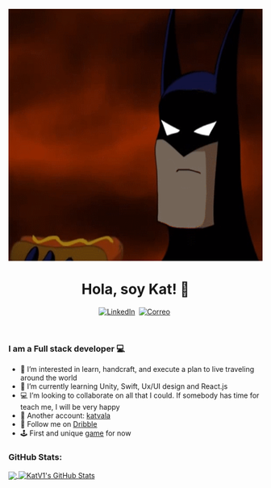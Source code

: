 <p align="center">
    <img align="center" alt="visitors" src="https://raw.githubusercontent.com/katv1/katv1/master/batman-hotdog.gif" width=2500  height= 500/>
</p>

<p>
  <h1 align="center"><b>Hola, soy Kat! 🦇</b></h1>
</p>
<!-- <p align="center">
    <img align="center" alt="visitors" src="https://gpvc.arturio.dev/katvaldev" />
</p> -->

<p align="center">
<a href="https://www.linkedin.com/in/katvalcarcel/"><img src="https://cdn-icons-png.flaticon.com/512/174/174857.png" height=50 alt="LinkedIn" /></a>&nbsp;
<a href="mailto:3bvrvhfxz@mozmail.com?subject=Hi%20Kat"><img src="https://upload.wikimedia.org/wikipedia/commons/e/ec/Circle-icons-mail.svg" alt="Correo" height=50/></a>&nbsp;
</p>
</br>

### I am a Full stack developer 💻

- 👀 I’m interested in learn, handcraft, and execute a plan to live traveling around the world
- 🌱 I’m currently learning Unity, Swift, Ux/UI design and React.js
- 💻 I’m looking to collaborate on all that I could. If somebody has time for teach me, I will be very happy
- 🐙 Another account: [katvala](https://github.com/katvala)
- 🏀 Follow me on [Dribble](https://dribbble.com/katvala)
- 🕹 First and unique [game](https://katvala.itch.io/serial-hunter) for now 


### GitHub Stats:

<a href="https://github.com/katvaldev/katvaldev">
  <img align="center" src="https://github-readme-stats.vercel.app/api/top-langs/?username=katvaldev&hide=html,css,objective-c&title_color=ffffff&text_color=c9cacc&icon_color=2bbc8a&bg_color=1d1f21" />
</a>
<a href="https://github.com/katvaldev/katvaldev">
  <img align="center" src="https://github-readme-stats.vercel.app/api?username=katvaldev&show_icons=true&line_height=27&count_private=true&title_color=ffffff&text_color=c9cacc&icon_color=2bbc8a&bg_color=1d1f21" alt="KatV1's GitHub Stats" />
</a>

